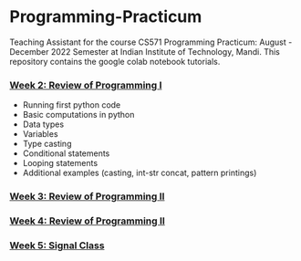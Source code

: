 # Programming-Practicum
Teaching Assistant for the course CS571 Programming Practicum: August - December 2022 Semester at Indian Institute of Technology, Mandi. This repository contains the google colab notebook tutorials.



### [Week 2: Review of Programming I](Week2.ipynb)
- Running first python code
- Basic computations in python
- Data types
- Variables
- Type casting
- Conditional statements
- Looping statements
- Additional examples (casting, int-str concat, pattern printings)


### [Week 3: Review of Programming II](Week3.ipynb)

### [Week 4: Review of Programming II](Week4.ipynb)

### [Week 5: Signal Class](Week5.ipynb)

